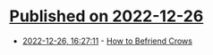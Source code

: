 # [Published on 2022-12-26](index.md)

* [2022-12-26, 16:27:11](https://news.ycombinator.com/item?id=34139048) - [How to Befriend Crows](https://fediscience.org/@ct_bergstrom/109571409346371116)
